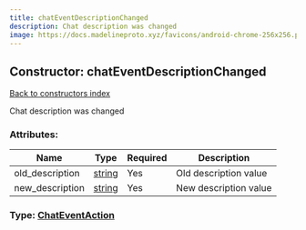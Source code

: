 ```yaml
---
title: chatEventDescriptionChanged
description: Chat description was changed
image: https://docs.madelineproto.xyz/favicons/android-chrome-256x256.png
---
```

## Constructor: chatEventDescriptionChanged  
[Back to constructors index](index.md)



Chat description was changed

### Attributes:

| Name     |    Type       | Required | Description |
|----------|---------------|----------|-------------|
|old\_description|[string](../types/string.md) | Yes|Old description value|
|new\_description|[string](../types/string.md) | Yes|New description value|



### Type: [ChatEventAction](../types/ChatEventAction.md)


